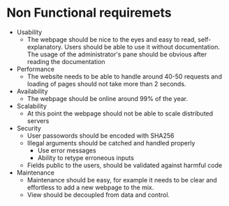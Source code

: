 # Non Functional requiremets

 * Usability  
    * The webpage should be nice to the eyes and easy to read, self-explanatory.
    Users should be able to use it without documentation.
    The usage of the administrator's pane should be obvious after reading the documentation
 * Performance  
    * The website needs to be able to handle around 40-50 requests and loading of pages should not take more than 2 seconds.
 * Availability
    * The webpage should be online around 99% of the year.
 * Scalability
    * At this point the webpage should not be able to scale distributed servers
 * Security
    * User passowords should be encoded with SHA256
    * Illegal arguments should be catched and handled properly
      * Use error messages
      * Ability to retype erroneous inputs
    * Fields public to the users, should be validated against harmful code  
 * Maintenance  
     * Maintenance should be easy, for example it needs to be clear and effortless to add a new webpage to the mix.
     * View should be decoupled from data and control.
